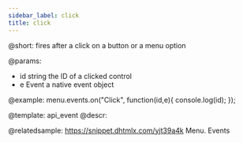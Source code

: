 ```yaml
---
sidebar_label: click
title: click
---          
```


@short:
fires after a click on a button or a menu option

@params:
- id 		string		the ID of a clicked control
- e 		Event		a native event object


@example:
menu.events.on("Click", function(id,e){
    console.log(id);
});


@template: api_event
@descr:

@relatedsample: https://snippet.dhtmlx.com/yjt39a4k	Menu. Events

